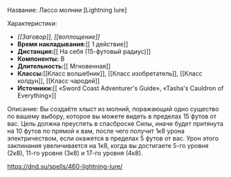Название: Лассо молнии \[Lightning lure] 

Характеристики:
- *[[Заговор]], [[воплощение]]*
- **Время накладывания:**[[ 1 действие]]
- **Дистанция:**[[ На себя (15-футовый радиус)]]
- **Компоненты:** В
- **Длительность:**[[ Мгновенная]]
- **Классы:**[[Класс  волшебник]], [[Класс изобретатель]], [[Класс колдун]], [[Класс чародей]]
- **Источники:**[[ «Sword Coast Adventurer's Guide», «Tasha's Cauldron of Everything»]]

Описание:
Вы создаёте хлыст из молний, поражающий одно существо по вашему выбору, которое вы можете видеть в пределах 15 футов от вас. Цель должна преуспеть в спасброске Силы, иначе будет притянута на 10 футов по прямой к вам, после чего получит 1к8 урона электричеством, если окажется в пределах 5 футов от вас.
Урон этого заклинания увеличивается на 1к8, когда вы достигаете 5-го уровня (2к8), 11-го уровня (3к8) и 17-го уровня (4к8).

https://dnd.su/spells/460-lightning-lure/